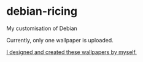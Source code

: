 # debian-ricing
My customisation of Debian

Currently, only one wallpaper is uploaded. 

<u>I designed and created these wallpapers by myself.</u>
